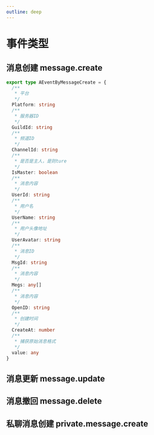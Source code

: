 ```yaml
---
outline: deep
---
```


# 事件类型

## 消息创建 message.create

```ts
export type AEventByMessageCreate = {
  /**
   * 平台
   */
  Platform: string
  /**
   * 服务器ID
   */
  GuildId: string
  /**
   * 频道ID
   */
  ChannelId: string
  /**
   * 是否是主人，是则ture
   */
  IsMaster: boolean
  /**
   * 消息内容
   */
  UserId: string
  /**
   * 用户名
   */
  UserName: string
  /**
   * 用户头像地址
   */
  UserAvatar: string
  /**
   * 消息ID
   */
  MsgId: string
  /**
   * 消息内容
   */
  Megs: any[]
  /**
   * 消息内容
   */
  OpenID: string
  /**
   * 创建时间
   */
  CreateAt: number
  /**
   * 捕获原始消息格式
   */
  value: any
}
```

## 消息更新 message.update

## 消息撤回 message.delete

## 私聊消息创建 private.message.create
